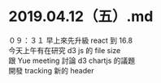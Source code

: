 # 2019.04.12（五）.md

０９：３１ 早上來先升級 react 到 16.8  
今天上午有在研究 d3 js 的 file size  
跟 Yue meeting 討論 d3 chartjs 的議題  
開發 tracking 新的 header  
